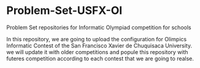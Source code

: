 # Problem-Set-USFX-OI
Problem Set repositories for Informatic Olympiad competition for schools

In this repository, we are going to upload the configuration for Olimpics Informatic Contest of the San Francisco Xavier de Chuquisaca University.
we will update it with older competitions and popule this repository with futeres competition according to each contest that we are going to realse.

